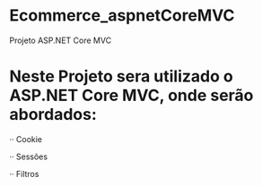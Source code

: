 # Ecommerce_aspnetCoreMVC
Projeto ASP.NET Core MVC

# Neste Projeto sera utilizado o ASP.NET Core MVC, onde serão abordados:
·· Cookie

·· Sessões

·· Filtros
